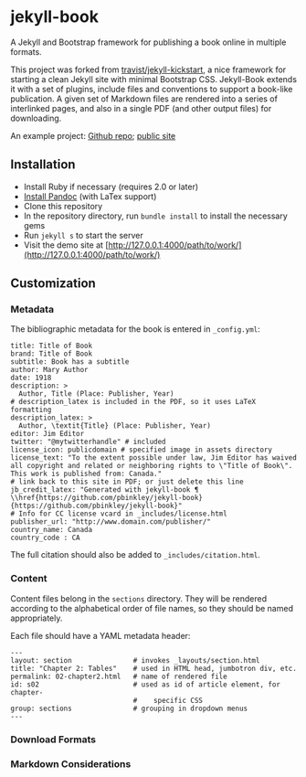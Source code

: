 # jekyll-book
A Jekyll and Bootstrap framework for publishing a book online in multiple formats.

This project was forked from [travist/jekyll-kickstart](https://github.com/travist/jekyll-kickstart), a nice framework for starting a clean Jekyll 
site with minimal Bootstrap CSS. Jekyll-Book extends it with a set of plugins, include files and conventions to support a book-like publication. A given set of 
Markdown files are rendered into a series of interlinked pages, and also in a single PDF (and other output files) for downloading. 

An example project: [Github repo](https://github.com/pbinkley/jekyll-book-marriage); [public site](https://www.wallandbinkley.com/rcb/works/marriage/)

## Installation

- Install Ruby if necessary (requires 2.0 or later)
- [Install Pandoc](http://pandoc.org/installing.html) (with LaTex support)
- Clone this repository
- In the repository directory, run ```bundle install``` to install the necessary gems
- Run ```jekyll s``` to start the server
- Visit the demo site at [http://127.0.0.1:4000/path/to/work/](http://127.0.0.1:4000/path/to/work/)

## Customization

### Metadata

The bibliographic metadata for the book is entered in ```_config.yml```:

```
title: Title of Book
brand: Title of Book
subtitle: Book has a subtitle
author: Mary Author
date: 1918
description: >
  Author, Title (Place: Publisher, Year)
# description_latex is included in the PDF, so it uses LaTeX formatting
description_latex: >
  Author, \textit{Title} (Place: Publisher, Year)
editor: Jim Editor
twitter: "@mytwitterhandle" # included 
license_icon: publicdomain # specified image in assets directory
license_text: "To the extent possible under law, Jim Editor has waived all copyright and related or neighboring rights to \"Title of Book\". This work is published from: Canada."
# link back to this site in PDF; or just delete this line
jb_credit_latex: "Generated with jekyll-book ¶ \\href{https://github.com/pbinkley/jekyll-book}{https://github.com/pbinkley/jekyll-book}"
# Info for CC license vcard in _includes/license.html
publisher_url: "http://www.domain.com/publisher/"
country_name: Canada
country_code : CA
```

The full citation should also be added to ```_includes/citation.html```.

### Content

Content files belong in the ```sections``` directory. They will be rendered according to the alphabetical order of file names, so they should be named appropriately.

Each file should have a YAML metadata header:

```
---
layout: section               # invokes _layouts/section.html
title: "Chapter 2: Tables"    # used in HTML head, jumbotron div, etc.
permalink: 02-chapter2.html   # name of rendered file
id: s02                       # used as id of article element, for chapter-
                              #    specific CSS
group: sections               # grouping in dropdown menus
---
```

### Download Formats

### Markdown Considerations

